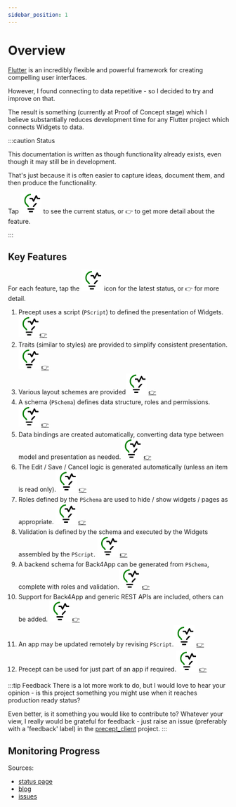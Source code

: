 ```yaml
---
sidebar_position: 1
---
```

# Overview

[Flutter](https://flutter.dev/) is an incredibly flexible and powerful framework for creating compelling user interfaces.

However, I found connecting to data repetitive - so I decided to try and improve on that.

The result is something (currently at Proof of Concept stage) which I believe substantially reduces development time for any Flutter project which connects Widgets to data.

:::caution Status

This documentation is written as though functionality already exists, even though it may still be in development.

That's just because it is often easier to capture ideas, document them, and then produce the functionality.

Tap ![status](images/status.svg) to see the current status, or :point_right: to get more detail about the feature.


:::

## Key Features

For each feature, tap the ![status](images/status.svg) icon for the latest status, or :point_right: for more detail.

1. Precept uses a script (`PScript`) to defined the presentation of Widgets.[![status](images/status.svg)](status.md#script)[:point_right:](user-guide/precept-script.md)
1. Traits (similar to styles) are provided to simplify consistent presentation.[![status](images/status.svg)](status.md#traits) [:point_right:](user-guide/traits.md)
1. Various layout schemes are provided[![status](images/status.svg)](status.md#layouts) [:point_right:](user-guide/layouts.md)
1. A schema (`PSchema`) defines data structure, roles and permissions.[![status](images/status.svg)](status.md#schema) [:point_right:](user-guide/layouts.md)
1. Data bindings are created automatically, converting data type between model and presentation as needed.[![status](images/status.svg)](status.md#data-bindings) [:point_right:](./user-guide/data-bindings.md)
1. The Edit / Save / Cancel logic is generated automatically (unless an item is read only).[![status](images/status.svg)](status.md#edit-save-cancel) [:point_right:](./user-guide/edit-save-cancel.md)
1. Roles defined by the `PSchema` are used to hide / show widgets / pages as appropriate. [![status](images/status.svg)](status.md#roles-control-display) [:point_right:](./user-guide/roles-control-display.md)
1. Validation is defined by the schema and executed by the Widgets assembled by the `PScript`. [![status](images/status.svg)](status.md#validation) [:point_right:](./user-guide/validation.md)
1. A backend schema for Back4App can be generated from `PSchema`, complete with roles and validation.[![status](images/status.svg)](status.md#server-side-schema-generation) [:point_right:](./user-guide/server-side-schema-generation.md)
1. Support for Back4App and generic REST APIs are included, others can be added. [![status](images/status.svg)](status.md#data-providers) [:point_right:](./user-guide/data-providers.md)
1. An app may be updated remotely by revising `PScript`.[![status](images/status.svg)](status.md#remote-update) [:point_right:](./user-guide/script-management.md#remote-update)
1. Precept can be used for just part of an app if required.[![status](images/status.svg)](status.md#partial-use) [:point_right:](./user-guide/partial-use.md)




:::tip Feedback
There is a lot more work to do, but I would love to hear your opinion - is this project something you might use when it reaches production ready status?

Even better, is it something you would like to contribute to? Whatever your view, I really would be grateful for feedback -  just raise an issue (preferably with a 'feedback' label) in the [precept_client](https://gitlab.com/precept1/precept_client) project.
:::

## Monitoring Progress

Sources:

- [status page](./status.md)
- [blog](../../blog)
- [issues](https://gitlab.com/precept1/precept_client)


